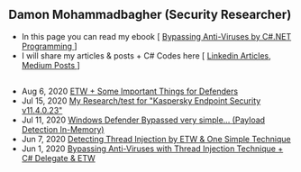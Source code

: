 ## Damon Mohammadbagher (Security Researcher)

- In this page you can read my ebook [ [Bypassing Anti-Viruses by C#.NET Programming ](https://damonmohammadbagher.github.io/Posts/ebookBypassingAVsByCsharpProgramming/index.htm
)]
- I will share my articles & posts + C# Codes here 
[ [Linkedin Articles](https://www.linkedin.com/today/author/damonmohammadbagher), [Medium Posts ](https://medium.com/@DamonMohammadbagher)]

##

- Aug 6, 2020 [ETW + Some Important Things for Defenders](/Posts/6Aug2020x.html)
- Jul 15, 2020 [My Research/test for "Kaspersky Endpoint Security v11.4.0.23"](/Posts/15Jul2020x.html)
- Jul 11, 2020 [Windows Defender Bypassed very simple... (Payload Detection In-Memory)](/Posts/11Jul2020x.html)
- Jun 7, 2020 [Detecting Thread Injection by ETW & One Simple Technique](/Posts/7jun2020x.html)
- Jun 1, 2020 [Bypassing Anti-Viruses with Thread Injection Technique + C# Delegate & ETW](/Posts/1jun2020x.html)




